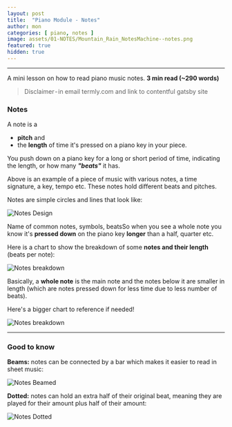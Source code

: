 ```yaml
---
layout: post
title:  "Piano Module - Notes"
author: mon
categories: [ piano, notes ]
image: assets/01-NOTES/Mountain_Rain_NotesMachine--notes.png
featured: true
hidden: true
---
```

---

A mini lesson on how to read piano music notes. **3 min read (~290 words)**

> Disclaimer - in email termly.com and link to contentful gatsby site

### Notes
A note is a 
- **pitch** and 
- the **length** of time it's pressed on a piano key in your piece.

You push down on a piano key for a long or short period of time, indicating the length, or how many _**"beats"**_ it has.

Above is an example of a piece of music with various notes, a time signature, a key, tempo etc. These notes hold different beats and pitches.

Notes are simple circles and lines that look like:

![Notes Design](https://m-piechatzek.github.io/notesmachinezzzz/assets/01-NOTES/notes-beats1.png)

Name of common notes, symbols, beatsSo when you see a whole note you know it's **pressed down** on the piano key **longer** than a half, quarter etc.

Here is a chart to show the breakdown of some **notes and their length** (beats per note):

![Notes breakdown](https://m-piechatzek.github.io/notesmachinezzzz/assets/01-NOTES/notes-breakdown2.png)

Basically, a **whole note** is the main note and the notes below it are smaller in length (which are notes pressed down for less time due to less number of beats).

Here's a bigger chart to reference if needed!

![Notes breakdown](https://m-piechatzek.github.io/notesmachinezzzz/assets/01-NOTES/notes-breakdown-large-3.png)


---


### Good to know
**Beams:** notes can be connected by a bar which makes it easier to read in sheet music:

![Notes Beamed](https://m-piechatzek.github.io/notesmachinezzzz/assets/01-NOTES/notes-beamed-4.png)

**Dotted:** notes can hold an extra half of their original beat, meaning they are played for their amount plus half of their amount:

![Notes Dotted](https://m-piechatzek.github.io/notesmachinezzzz/assets/01-NOTES/notes-dotted-5.png)

